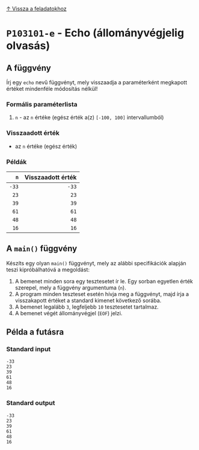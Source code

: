 
[↑ Vissza a feladatokhoz](./README.md)

# `P103101-e` - Echo (állományvégjelig olvasás)

## A függvény

Írj egy `echo` nevű függvényt, mely visszaadja a paraméterként megkapott értéket mindenféle módosítás nélkül!

### Formális paraméterlista

1. `n` - az `n` értéke (egész érték a(z) `[-100, 100]` intervallumból)

### Visszaadott érték

* az `n` értéke (egész érték)

### Példák

| `n` | Visszaadott érték | 
| ---: | --: | 
| `-33` | `-33` | 
| `23` | `23` | 
| `39` | `39` | 
| `61` | `61` | 
| `48` | `48` | 
| `16` | `16` | 

## A `main()` függvény

Készíts egy olyan `main()` függvényt, mely az alábbi specifikációk alapján teszi kipróbálhatóvá a megoldást:

1. A bemenet minden sora egy tesztesetet ír le. Egy sorban egyetlen érték szerepel, mely a függvény argumentuma (`n`).
1. A program minden teszteset esetén hívja meg a függvényt, majd írja a visszakapott értéket a standard kimenet következő sorába.
1. A bemenet legalább `3`, legfeljebb `10` tesztesetet tartalmaz.
1. A bemenet végét állományvégjel (`EOF`) jelzi.

## Példa a futásra

### Standard input

```
-33
23
39
61
48
16
```

### Standard output

```
-33
23
39
61
48
16
```